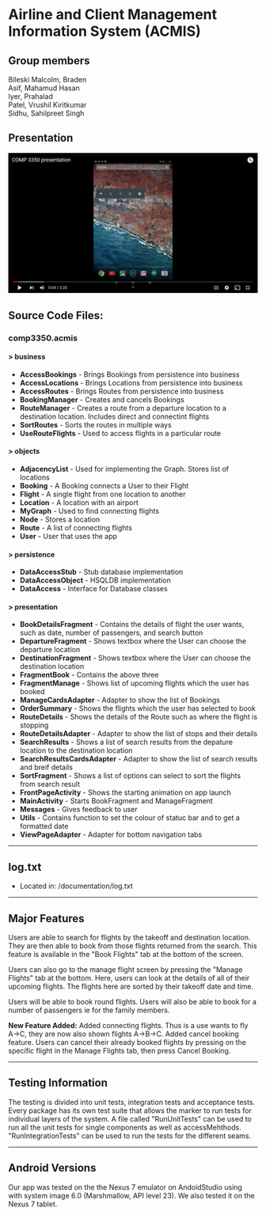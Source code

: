 # Airline and Client Management Information System (ACMIS)
## Group members
Bileski Malcolm, Braden  
Asif, Mahamud Hasan  
Iyer, Prahalad  
Patel, Vrushil Kiritkumar  
Sidhu, Sahilpreet Singh  
## Presentation
[![Presentation](./documentation/presentation-thumbnail-2.png)](https://youtu.be/Qx4PtDHEiw0)


## Source Code Files:
   ### comp3350.acmis

   #### \> business
   
   * **AccessBookings** - Brings Bookings from persistence into business
   * **AccessLocations** - Brings Locations from persistence into business
   * **AccessRoutes** - Brings Routes from persistence into business
   * **BookingManager** - Creates and cancels Bookings
   * **RouteManager** - Creates a route from a departure location to a destination location. Includes direct and connectint flights
   * **SortRoutes** - Sorts the routes in multiple ways
   * **UseRouteFlights** - Used to access flights in a particular route 
   
   #### \> objects
   * **AdjacencyList** - Used for implementing the Graph. Stores list of locations
   * **Booking** - A Booking connects a User to their Flight
   * **Flight** - A single flight from one location to another
   * **Location** - A location with an airport
   * **MyGraph** - Used to find connecting flights
   * **Node** - Stores a location
   * **Route** - A list of connecting flights
   * **User** - User that uses the app
   
   #### \> persistence
   * **DataAccessStub** - Stub database implementation
   * **DataAccessObject** - HSQLDB implementation
   * **DataAccess** - Interface for Database classes 
   #### \> presentation
   * **BookDetailsFragment** - Contains the details of flight the user wants, such as date, number of passengers, and search button
   * **DepartureFragment** - Shows textbox where the User can choose the departure location
   * **DestinationFragment** - Shows textbox where the User can choose the destination location
   * **FragmentBook** - Contains the above three
   * **FragmentManage** - Shows list of upcoming flights which the user has booked
   * **ManageCardsAdapter** - Adapter to show the list of Bookings
   * **OrderSummary** - Shows the flights which the user has selected to book
   * **RouteDetails** - Shows the details of the Route such as where the flight is stopping
   * **RouteDetailsAdapter** - Adapter to show the list of stops and their details
   * **SearchResults** - Shows a list of search results from the depature location to the destination location
   * **SearchResultsCardsAdapter** - Adapter to show the list of search results and breif details
   * **SortFragment** - Shows a list of options can select to sort the flights from search result
   * **FrontPageActivity** - Shows the starting animation on app launch
   * **MainActivity** - Starts BookFragment and ManageFragment
   * **Messages** - Gives feedback to user
   * **Utils** - Contains function to set the colour of statuc bar and to get a formatted date
   * **ViewPageAdapter** - Adapter for bottom navigation tabs

---

## log.txt
* Located in: /documentation/log.txt

---

## Major Features
Users are able to search for flights by the takeoff and destination location. They are then able to book from those flights returned from the search. This feature is available in the "Book Flights" tab at the bottom of the screen.

Users can also go to the manage flight screen by pressing the "Manage Flights" tab at the bottom. Here, users can look at the details of all of their upcoming flights. The flights here are sorted by their takeoff date and time.

Users will be able to book round flights. Users will also be able to book for a number of passengers ie for the family members.

**New Feature Added:** Added connecting flights. Thus is a use wants to fly A->C, they are now also shown flights A->B->C. Added cancel booking feature. Users can cancel their already booked flights by pressing on the specific flight in the Manage Flights tab, then press Cancel Booking.

---

## Testing Information
The testing is divided into unit tests, integration tests and acceptance tests. Every package has its own test suite that allows the marker to run tests for individual layers of the system. A file called "RunUnitTests" can be used to run all the unit tests for single components as well as accessMehthods. "RunIntegrationTests" can be used to run the tests for the different seams.

---

## Android Versions
Our app was tested on the the Nexus 7 emulator on AndoidStudio using with system image 6.0 (Marshmallow, API level 23). We also tested it on the Nexus 7 tablet.
